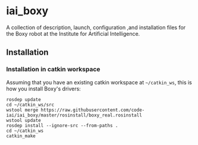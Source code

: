 # iai_boxy
A collection of description, launch, configuration ,and installation files for the Boxy robot at the Institute for Artificial Intelligence.

## Installation

### Installation in catkin workspace
Assuming that you have an existing catkin workspace at ```~/catkin_ws```, this is how you install Boxy's drivers:
```
rosdep update
cd ~/catkin_ws/src
wstool merge https://raw.githubusercontent.com/code-iai/iai_boxy/master/rosinstall/boxy_real.rosinstall
wstool update
rosdep install --ignore-src --from-paths .
cd ~/catkin_ws
catkin_make
```
